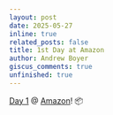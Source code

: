 ```yaml
---
layout: post
date: 2025-05-27
inline: true
related_posts: false
title: 1st Day at Amazon
author: Andrew Boyer
giscus_comments: true
unfinished: true
---
```


[Day 1](https://www.forbes.com/sites/quora/2017/04/21/what-is-jeff-bezos-day-1-philosophy/) @ [Amazon](https://amazon.com/)! 📦
